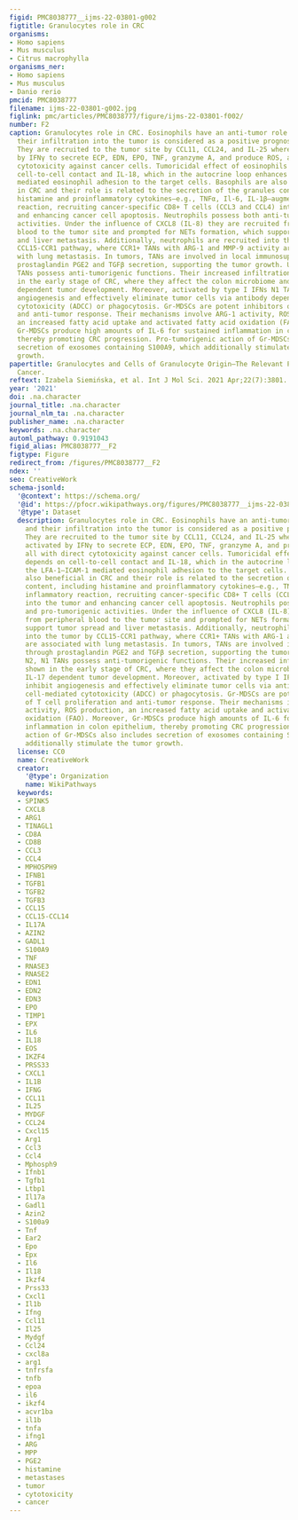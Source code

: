 ```yaml
---
figid: PMC8038777__ijms-22-03801-g002
figtitle: Granulocytes role in CRC
organisms:
- Homo sapiens
- Mus musculus
- Citrus macrophylla
organisms_ner:
- Homo sapiens
- Mus musculus
- Danio rerio
pmcid: PMC8038777
filename: ijms-22-03801-g002.jpg
figlink: pmc/articles/PMC8038777/figure/ijms-22-03801-f002/
number: F2
caption: Granulocytes role in CRC. Eosinophils have an anti-tumor role in CRC and
  their infiltration into the tumor is considered as a positive prognostic marker.
  They are recruited to the tumor site by CCL11, CCL24, and IL-25 where they are activated
  by IFNγ to secrete ECP, EDN, EPO, TNF, granzyme A, and produce ROS, all with direct
  cytotoxicity against cancer cells. Tumoricidal effect of eosinophils depends on
  cell-to-cell contact and IL-18, which in the autocrine loop enhances the LFA-1—ICAM-1
  mediated eosinophil adhesion to the target cells. Basophils are also beneficial
  in CRC and their role is related to the secretion of the granules content, including
  histamine and proinflammatory cytokines—e.g., TNFα, Il-6, IL-1β—augmenting inflammatory
  reaction, recruiting cancer-specific CD8+ T cells (CCL3 and CCL4) into the tumor
  and enhancing cancer cell apoptosis. Neutrophils possess both anti-tumor and pro-tumorigenic
  activities. Under the influence of CXCL8 (IL-8) they are recruited from peripheral
  blood to the tumor site and prompted for NETs formation, which support tumor spread
  and liver metastasis. Additionally, neutrophils are recruited into the tumor by
  CCL15-CCR1 pathway, where CCR1+ TANs with ARG-1 and MMP-9 activity are associated
  with lung metastasis. In tumors, TANs are involved in local immunosuppression through
  prostaglandin PGE2 and TGFβ secretion, supporting the tumor growth. Unlike N2, N1
  TANs possess anti-tumorigenic functions. Their increased infiltration was shown
  in the early stage of CRC, where they affect the colon microbiome and hamper IL-17
  dependent tumor development. Moreover, activated by type I IFNs N1 TANs inhibit
  angiogenesis and effectively eliminate tumor cells via antibody dependent cell-mediated
  cytotoxicity (ADCC) or phagocytosis. Gr-MDSCs are potent inhibitors of T cell proliferation
  and anti-tumor response. Their mechanisms involve ARG-1 activity, ROS production,
  an increased fatty acid uptake and activated fatty acid oxidation (FAO). Moreover,
  Gr-MDSCs produce high amounts of IL-6 for sustained inflammation in colon epithelium,
  thereby promoting CRC progression. Pro-tumorigenic action of Gr-MDSCs also includes
  secretion of exosomes containing S100A9, which additionally stimulate the tumor
  growth.
papertitle: Granulocytes and Cells of Granulocyte Origin—The Relevant Players in Colorectal
  Cancer.
reftext: Izabela Siemińska, et al. Int J Mol Sci. 2021 Apr;22(7):3801.
year: '2021'
doi: .na.character
journal_title: .na.character
journal_nlm_ta: .na.character
publisher_name: .na.character
keywords: .na.character
automl_pathway: 0.9191043
figid_alias: PMC8038777__F2
figtype: Figure
redirect_from: /figures/PMC8038777__F2
ndex: ''
seo: CreativeWork
schema-jsonld:
  '@context': https://schema.org/
  '@id': https://pfocr.wikipathways.org/figures/PMC8038777__ijms-22-03801-g002.html
  '@type': Dataset
  description: Granulocytes role in CRC. Eosinophils have an anti-tumor role in CRC
    and their infiltration into the tumor is considered as a positive prognostic marker.
    They are recruited to the tumor site by CCL11, CCL24, and IL-25 where they are
    activated by IFNγ to secrete ECP, EDN, EPO, TNF, granzyme A, and produce ROS,
    all with direct cytotoxicity against cancer cells. Tumoricidal effect of eosinophils
    depends on cell-to-cell contact and IL-18, which in the autocrine loop enhances
    the LFA-1—ICAM-1 mediated eosinophil adhesion to the target cells. Basophils are
    also beneficial in CRC and their role is related to the secretion of the granules
    content, including histamine and proinflammatory cytokines—e.g., TNFα, Il-6, IL-1β—augmenting
    inflammatory reaction, recruiting cancer-specific CD8+ T cells (CCL3 and CCL4)
    into the tumor and enhancing cancer cell apoptosis. Neutrophils possess both anti-tumor
    and pro-tumorigenic activities. Under the influence of CXCL8 (IL-8) they are recruited
    from peripheral blood to the tumor site and prompted for NETs formation, which
    support tumor spread and liver metastasis. Additionally, neutrophils are recruited
    into the tumor by CCL15-CCR1 pathway, where CCR1+ TANs with ARG-1 and MMP-9 activity
    are associated with lung metastasis. In tumors, TANs are involved in local immunosuppression
    through prostaglandin PGE2 and TGFβ secretion, supporting the tumor growth. Unlike
    N2, N1 TANs possess anti-tumorigenic functions. Their increased infiltration was
    shown in the early stage of CRC, where they affect the colon microbiome and hamper
    IL-17 dependent tumor development. Moreover, activated by type I IFNs N1 TANs
    inhibit angiogenesis and effectively eliminate tumor cells via antibody dependent
    cell-mediated cytotoxicity (ADCC) or phagocytosis. Gr-MDSCs are potent inhibitors
    of T cell proliferation and anti-tumor response. Their mechanisms involve ARG-1
    activity, ROS production, an increased fatty acid uptake and activated fatty acid
    oxidation (FAO). Moreover, Gr-MDSCs produce high amounts of IL-6 for sustained
    inflammation in colon epithelium, thereby promoting CRC progression. Pro-tumorigenic
    action of Gr-MDSCs also includes secretion of exosomes containing S100A9, which
    additionally stimulate the tumor growth.
  license: CC0
  name: CreativeWork
  creator:
    '@type': Organization
    name: WikiPathways
  keywords:
  - SPINK5
  - CXCL8
  - ARG1
  - TINAGL1
  - CD8A
  - CD8B
  - CCL3
  - CCL4
  - MPHOSPH9
  - IFNB1
  - TGFB1
  - TGFB2
  - TGFB3
  - CCL15
  - CCL15-CCL14
  - IL17A
  - AZIN2
  - GADL1
  - S100A9
  - TNF
  - RNASE3
  - RNASE2
  - EDN1
  - EDN2
  - EDN3
  - EPO
  - TIMP1
  - EPX
  - IL6
  - IL18
  - EOS
  - IKZF4
  - PRSS33
  - CXCL1
  - IL1B
  - IFNG
  - CCL11
  - IL25
  - MYDGF
  - CCL24
  - Cxcl15
  - Arg1
  - Ccl3
  - Ccl4
  - Mphosph9
  - Ifnb1
  - Tgfb1
  - Ltbp1
  - Il17a
  - Gadl1
  - Azin2
  - S100a9
  - Tnf
  - Ear2
  - Epo
  - Epx
  - Il6
  - Il18
  - Ikzf4
  - Prss33
  - Cxcl1
  - Il1b
  - Ifng
  - Ccl11
  - Il25
  - Mydgf
  - Ccl24
  - cxcl8a
  - arg1
  - tnfrsfa
  - tnfb
  - epoa
  - il6
  - ikzf4
  - acvr1ba
  - il1b
  - tnfa
  - ifng1
  - ARG
  - MPP
  - PGE2
  - histamine
  - metastases
  - tumor
  - cytotoxicity
  - cancer
---
```

